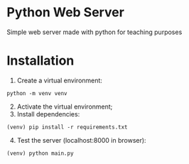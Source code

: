 # Python Web Server
Simple web server made with python for teaching purposes

# Installation
1. Create a virtual environment:
```
python -m venv venv
```
2. Activate the virtual environment;
3. Install dependencies:
```
(venv) pip install -r requirements.txt
```
4. Test the server (localhost:8000 in browser):
```
(venv) python main.py
```